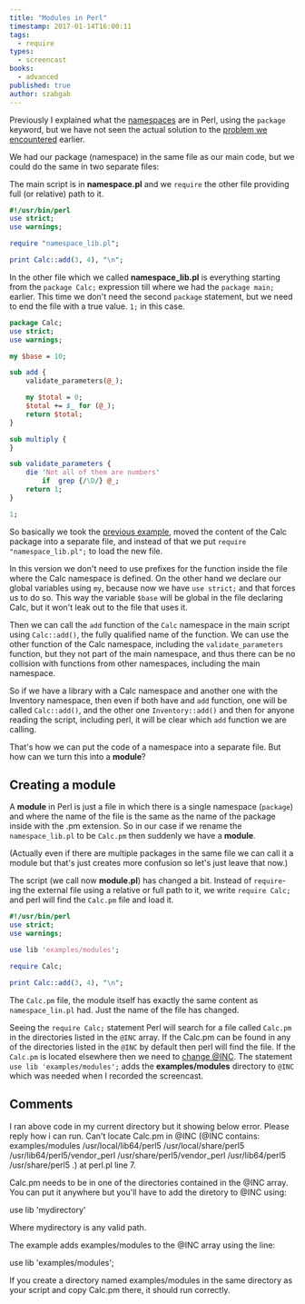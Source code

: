 ```yaml
---
title: "Modules in Perl"
timestamp: 2017-01-14T16:00:11
tags:
  - require
types:
  - screencast
books:
  - advanced
published: true
author: szabgab
---
```



Previously I explained what the [namespaces](/namespaces-and-packages) are in Perl, using the `package` keyword,
but we have not seen the actual solution to the [problem we encountered](/the-problem-with-libraries) earlier.


<slidecast file="advanced-perl/libraries-and-modules/modules" youtube="BwRaMyHiuOc" />

We had our package (namespace) in the same file as our main code, but we could do the same in two separate files:

The main script is in **namespace.pl** and we `require` the other file providing full (or relative) path to it.

```perl
#!/usr/bin/perl
use strict;
use warnings;

require "namespace_lib.pl";

print Calc::add(3, 4), "\n";
```

In the other file which we called **namespace_lib.pl** is everything starting from the `package Calc;`
expression till where we had the `package main;` earlier. This time we don't need the second `package`
statement, but we need to end the file with a true value. `1;` in this case.

```perl
package Calc;
use strict;
use warnings;

my $base = 10;

sub add {
    validate_parameters(@_);

    my $total = 0;
    $total += $_ for (@_);
    return $total;
}

sub multiply {
}

sub validate_parameters {
    die 'Not all of them are numbers'
        if  grep {/\D/} @_;
    return 1;
}

1;
```

So basically we took the [previous example](/pro/namespaces), moved the content of the Calc package into a separate file,
and instead of that we put `require "namespace_lib.pl";` to load the new file.

In this version we don't need to use prefixes for the function inside the file where the Calc namespace is defined. On the other hand we
declare our global variables using `my`, because now we have `use strict;` and that forces us to do so. This way the
variable `$base` will be global in the file declaring Calc, but it won't leak out to the file that uses it.

Then we can call the `add` function of the `Calc` namespace in the main script using `Calc::add()`, the fully qualified name 
of the function. We can use the other function of the Calc namespace, including the `validate_parameters` function, but they not part
of the main namespace, and thus there can be no collision with functions from other namespaces, including the main namespace.

So if we have a library with a Calc namespace and another one with the Inventory namespace, then even if both have and `add` function, one will be
called `Calc::add()`, and the other one `Inventory::add()` and then for anyone reading the script, including perl, it
will be clear which `add` function we are calling.

That's how we can put the code of a namespace into a separate file.
But how can we turn this into a **module**?

## Creating a module

A **module** in Perl is just a file in which there is a single namespace (`package`) and where the name of the file is the same as the name of
the package inside with the .pm extension. So in our case if we rename the `namespace_lib.pl` to be `Calc.pm` then suddenly we have a **module**.

(Actually even if there are multiple packages in the same file we can call it a module but that's just creates more confusion so let's just leave that now.)

The script (we call now **module.pl**) has changed a bit. Instead of `require`-ing the external file using a relative or full path to it, 
we write `require Calc;` and perl will find the `Calc.pm` file and load it.

```perl
#!/usr/bin/perl
use strict;
use warnings;

use lib 'examples/modules';

require Calc;

print Calc::add(3, 4), "\n";
```

The `Calc.pm` file, the module itself has exactly the same content as `namespace_lin.pl` had. Just the name of the file has changed.

Seeing the `require Calc;` statement Perl will search for a file called `Calc.pm` in the directories listed in the
`@INC` array. If the Calc.pm can be found in any of the directories listed in the `@INC` by default then perl will find the file.
If the `Calc.pm` is located elsewhere then we need to
[change @INC](/how-to-change-inc-to-find-perl-modules-in-non-standard-locations).
The statement `use lib 'examples/modules';` adds the **examples/modules** directory to `@INC` which was needed when I 
recorded the screencast.


## Comments

I ran above code in my current directory but it showing below error.
Please reply how i can run.
Can't locate Calc.pm in @INC (@INC contains: examples/modules /usr/local/lib64/perl5 /usr/local/share/perl5 /usr/lib64/perl5/vendor_perl /usr/share/perl5/vendor_perl /usr/lib64/perl5 /usr/share/perl5 .) at perl.pl line 7.


Calc.pm needs to be in one of the directories contained in the @INC array. You can put it anywhere but you'll have to add the diretory to @INC using:

use lib 'mydirectory'

Where mydirectory is any valid path.

The example adds examples/modules to the @INC array using the line:

use lib 'examples/modules';

If you create a directory named examples/modules in the same directory as your script and copy Calc.pm there, it should run correctly.
